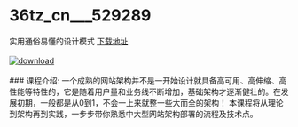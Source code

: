 # 36tz_cn___529289
实用通俗易懂的设计模式
[下载地址](http://www.36tz.cn/article/529289 "下载地址")
<br/></br>[![download](http://36tz.cn/muke_img/2019_12_356-39-300x205.jpg "下载地址")](http://www.36tz.cn/article/529289 "下载地址")
<br/></br>### 课程介绍:
一个成熟的网站架构并不是一开始设计就具备高可用、高伸缩、高性能等特性的，它是随着用户量和业务线不断增加，基础架构才逐渐健壮的。在发展初期，一般都是从0到1，不会一上来就整一些大而全的架构！
本课程将从理论到架构再到实践，一步步带你熟悉中大型网站架构部署的流程及技术点。


 
